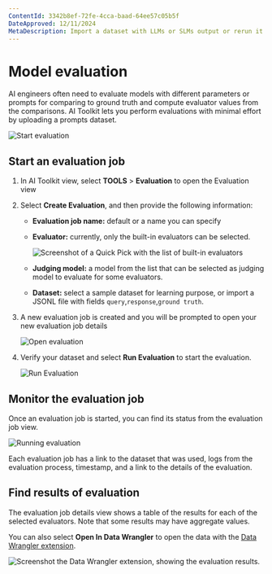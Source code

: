 ```yaml
---
ContentId: 3342b8ef-72fe-4cca-baad-64ee57c05b5f
DateApproved: 12/11/2024
MetaDescription: Import a dataset with LLMs or SLMs output or rerun it for the queries. Run evaluation job for the popular evaluators like F1 score, relevance, coherence, similarity... find, visualize, and compare the evaluation results in tables or charts.
---
```

# Model evaluation

AI engineers often need to evaluate models with different parameters or prompts for comparing to ground truth and compute evaluator values from the comparisons. AI Toolkit lets you perform evaluations with minimal effort by uploading a prompts dataset.

![Start evaluation](./images/evaluation/evaluation.png)

## Start an evaluation job

1. In AI Toolkit view, select **TOOLS** > **Evaluation** to open the Evaluation view

1. Select **Create Evaluation**, and then provide the following information:

    - **Evaluation job name:** default or a name you can specify

    - **Evaluator:** currently, only the built-in evaluators can be selected.

        ![Screenshot of a Quick Pick with the list of built-in evaluators](./images/evaluation/evaluators.png)

    - **Judging model:** a model from the list that can be selected as judging model to evaluate for some evaluators.

    - **Dataset:** select a sample dataset for learning purpose, or import a JSONL file with fields `query`,`response`,`ground truth`.

1. A new evaluation job is created and you will be prompted to open your new evaluation job details

    ![Open evaluation](./images/evaluation/openevaluation.png)

1. Verify your dataset and select **Run Evaluation** to start the evaluation.

    ![Run Evaluation](./images/evaluation/runevaluation.png)

## Monitor the evaluation job

Once an evaluation job is started, you can find its status from the evaluation job view.

![Running evaluation](./images/evaluation/running.png)

Each evaluation job has a link to the dataset that was used, logs from the evaluation process, timestamp, and a link to the details of the evaluation.

## Find results of evaluation

The evaluation job details view shows a table of the results for each of the selected evaluators. Note that some results may have aggregate values.

You can also select **Open In Data Wrangler** to open the data with the [Data Wrangler extension](vscode:extension/ms-toolsai.datawrangler).

![Screenshot the Data Wrangler extension, showing the evaluation results.](./images/evaluation/datawrangler.png)
